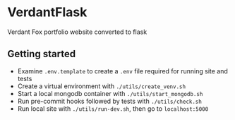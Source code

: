 # VerdantFlask

Verdant Fox portfolio website converted to flask

## Getting started

- Examine `.env.template` to create a `.env` file required
  for running site and tests
- Create a virtual environment with `./utils/create_venv.sh`
- Start a local mongodb container with `./utils/start_mongodb.sh`
- Run pre-commit hooks followed by tests with `./utils/check.sh`
- Run local site with `./utils/run-dev.sh`, then go to `localhost:5000`
